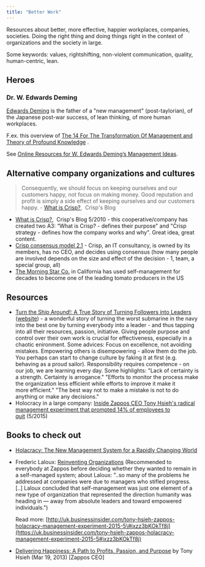 ```yaml
---
title: "Better Work"
---
```

Resources about better, more effective, happier workplaces, companies, societies. Doing the right thing and doing things right in the context of organizations and the society in large.

Some keywords: values, rightshifting, non-violent communication, quality, human-centric, lean.


## Heroes




### Dr. W. Edwards Deming



[Edwards Deming](https://deming.org/theman/theories) is the father of a "new management" (post-taylorian), of the Japanese post-war success, of lean thinking, of more human workplaces.

F.ex. this overview of [The 14 For The Transformation Of Management and Theory of Profound Knowledge](https://www.skymark.com/resources/leaders/deming.asp) .

See [Online Resources for W. Edwards Deming’s Management Ideas](https://blog.deming.org/2013/09/online-resources-for-w-edwards-demings-management-ideas/).


## Alternative company organizations and cultures




> Consequently, we should focus on keeping ourselves and our customers happy, not focus on making money. Good reputation and profit is simply a side effect of keeping ourselves and our customers happy.
> \- [What is Crisp?](https://blog.crisp.se/2010/05/08/henrikkniberg/1273272420000),  Crisp's Blog




  - [What is Crisp?](https://blog.crisp.se/2010/05/08/henrikkniberg/1273272420000),  Crisp's Blog 5/2010 - this cooperative/company has created two A3: “What is Crisp? - defines their purpose" and "Crisp strategy - defines how the company works and why". Great idea, great content.
  - [Crisp consensus model 2.1](https://blog.crisp.se/2014/03/27/peterantman/crisp-consensus-model-2-1) - Crisp, an IT consultancy, is owned by its members, has no CEO, and decides using consensus (how many people are involved depends on the size and effect of the decision - 1, team, a special group, all)
  - [The Morning Star Co.](https://www.self-managementinstitute.org/) in California has used self-management for decades to become one of the leading tomato producers in the US




## Resources




  - [Turn the Ship Around\!: A True Story of Turning Followers into Leaders](https://www.amazon.com/Turn-Ship-Around-Turning-Followers/dp/1591846404/) ([website](https://turntheshiparound.com/)) - a wonderful story of turning the worst submarine in the navy into the best one by turning everybody into a leader - and thus tapping into all their resources, passion, initiative. Giving people purpose and control over their own work is crucial for effectiveness, especially in a chaotic enironment.
    Some advices: Focus on excellence, not avoiding mistakes. Empowering others is disempowering - allow them do the job. You perhaps can start to change culture by faking it at first (e.g. behaving as a proud sailor). Responsibility requires competence - on our job, we are learning every day.
    Some highlights: "Lack of certainty is a strength. Certainty is arrogance." "Efforts to monitor the process make the organization less efficient while efforts to improve it make it more efficient." "The best way not to make a mistake is not to do anything or make any decisions."
  - Holocracy in a large company: [Inside Zappos CEO Tony Hsieh's radical management experiment that prompted 14% of employees to quit](https://uk.businessinsider.com/tony-hsieh-zappos-holacracy-management-experiment-2015-5) (5/2015)




## Books to check out




  - [Holacracy: The New Management System for a Rapidly Changing World](https://www.amazon.com/gp/product/162779428X/ref=as_li_tl?ie=UTF8&camp=1789&creative=390957&creativeASIN=162779428X&linkCode=as2&tag=thebusiinsi-20&linkId=V325S7UDCPKZKOSW)

  - Frederic Laloux: [Reinventing Organizations](https://www.amazon.com/gp/product/2960133501/ref=as_li_tl?ie=UTF8&camp=1789&creative=390957&creativeASIN=2960133501&linkCode=as2&tag=thebusiinsi-20&linkId=224A47RXPGLLRNGW) (Recommended to everybody at Zappos before deciding whether they wanted to remain in a self-managed system; about Laloux: "..so many of the problems he addressed at companies were due to managers who stifled progress. \[..\] Laloux concluded that self-management was just one element of a new type of organization that represented the direction humanity was heading in — away from absolute leaders and toward empowered individuals.")

    Read more: [http://uk.businessinsider.com/tony-hsieh-zappos-holacracy-management-experiment-2015-5\#ixzz3bKOkTf8j](https://uk.businessinsider.com/tony-hsieh-zappos-holacracy-management-experiment-2015-5#ixzz3bKOkTf8j)

  - [Delivering Happiness: A Path to Profits, Passion, and Purpose](https://www.amazon.com/Delivering-Happiness-Profits-Passion-Purpose/dp/0446576220/ref=la_B002ZXH4AY_1_1?s=books&ie=UTF8&qid=1432717334&sr=1-1) <span class="ptBrand">by Tony Hsieh</span> <span class="bindingAndRelease">(Mar 19, 2013) \[Zappos CEO\]</span>
